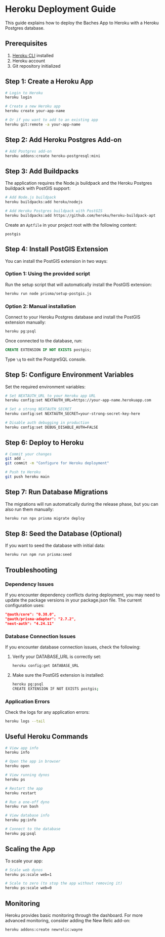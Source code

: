 # Heroku Deployment Guide

This guide explains how to deploy the Baches App to Heroku with a Heroku Postgres database.

## Prerequisites

1. [Heroku CLI](https://devcenter.heroku.com/articles/heroku-cli) installed
2. Heroku account
3. Git repository initialized

## Step 1: Create a Heroku App

```bash
# Login to Heroku
heroku login

# Create a new Heroku app
heroku create your-app-name

# Or if you want to add to an existing app
heroku git:remote -a your-app-name
```

## Step 2: Add Heroku Postgres Add-on

```bash
# Add Postgres add-on
heroku addons:create heroku-postgresql:mini
```

## Step 3: Add Buildpacks

The application requires the Node.js buildpack and the Heroku Postgres buildpack with PostGIS support:

```bash
# Add Node.js buildpack
heroku buildpacks:add heroku/nodejs

# Add Heroku Postgres buildpack with PostGIS
heroku buildpacks:add https://github.com/heroku/heroku-buildpack-apt
```

Create an `Aptfile` in your project root with the following content:

```
postgis
```

## Step 4: Install PostGIS Extension

You can install the PostGIS extension in two ways:

### Option 1: Using the provided script

Run the setup script that will automatically install the PostGIS extension:

```bash
heroku run node prisma/setup-postgis.js
```

### Option 2: Manual installation

Connect to your Heroku Postgres database and install the PostGIS extension manually:

```bash
heroku pg:psql
```

Once connected to the database, run:

```sql
CREATE EXTENSION IF NOT EXISTS postgis;
```

Type `\q` to exit the PostgreSQL console.

## Step 5: Configure Environment Variables

Set the required environment variables:

```bash
# Set NEXTAUTH_URL to your Heroku app URL
heroku config:set NEXTAUTH_URL=https://your-app-name.herokuapp.com

# Set a strong NEXTAUTH_SECRET
heroku config:set NEXTAUTH_SECRET=your-strong-secret-key-here

# Disable auth debugging in production
heroku config:set DEBUG_DISABLE_AUTH=FALSE
```

## Step 6: Deploy to Heroku

```bash
# Commit your changes
git add .
git commit -m "Configure for Heroku deployment"

# Push to Heroku
git push heroku main
```

## Step 7: Run Database Migrations

The migrations will run automatically during the release phase, but you can also run them manually:

```bash
heroku run npx prisma migrate deploy
```

## Step 8: Seed the Database (Optional)

If you want to seed the database with initial data:

```bash
heroku run npm run prisma:seed
```

## Troubleshooting

### Dependency Issues

If you encounter dependency conflicts during deployment, you may need to update the package versions in your package.json file. The current configuration uses:

```json
"@auth/core": "0.38.0",
"@auth/prisma-adapter": "2.7.2",
"next-auth": "4.24.11"
```

### Database Connection Issues

If you encounter database connection issues, check the following:

1. Verify your DATABASE_URL is correctly set:

   ```bash
   heroku config:get DATABASE_URL
   ```

2. Make sure the PostGIS extension is installed:
   ```bash
   heroku pg:psql
   CREATE EXTENSION IF NOT EXISTS postgis;
   ```

### Application Errors

Check the logs for any application errors:

```bash
heroku logs --tail
```

## Useful Heroku Commands

```bash
# View app info
heroku info

# Open the app in browser
heroku open

# View running dynos
heroku ps

# Restart the app
heroku restart

# Run a one-off dyno
heroku run bash

# View database info
heroku pg:info

# Connect to the database
heroku pg:psql
```

## Scaling the App

To scale your app:

```bash
# Scale web dynos
heroku ps:scale web=1

# Scale to zero (to stop the app without removing it)
heroku ps:scale web=0
```

## Monitoring

Heroku provides basic monitoring through the dashboard. For more advanced monitoring, consider adding the New Relic add-on:

```bash
heroku addons:create newrelic:wayne
```
